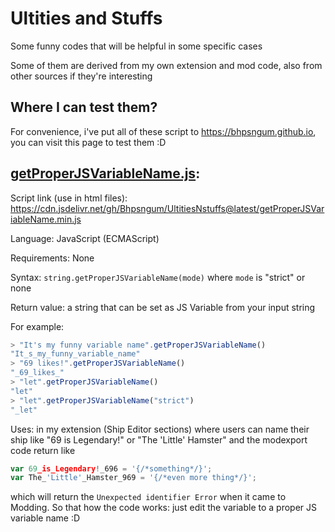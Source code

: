 # Ultities and Stuffs
Some funny codes that will be helpful in some specific cases

Some of them are derived from my own extension and mod code, also from other sources if they're interesting
## Where I can test them?
For convenience, i've put all of these script to https://bhpsngum.github.io, you can visit this page to test them :D
## [getProperJSVariableName.js](getProperJSVariableName.js):
Script link (use in html files): https://cdn.jsdelivr.net/gh/Bhpsngum/UltitiesNstuffs@latest/getProperJSVariableName.min.js

Language: JavaScript (ECMAScript)

Requirements: None

Syntax: ```string.getProperJSVariableName(mode)``` where `mode` is "strict" or none

Return value: a string that can be set as JS Variable from your input string 

For example: 
```js
> "It's my funny variable name".getProperJSVariableName()
"It_s_my_funny_variable_name"
> "69 likes!".getProperJSVariableName()
"_69_likes_"
> "let".getProperJSVariableName()
"let"
> "let".getProperJSVariableName("strict")
"_let"
```
Uses: in my extension (Ship Editor sections) where users can name their ship like "69 is Legendary!" or "The 'Little' Hamster" and the modexport code return like
```js
var 69_is_Legendary!_696 = '{/*something*/}';
var The_'Little'_Hamster_969 = '{/*even more thing*/}';
```
which will return the `Unexpected identifier Error` when it came to Modding. So that how the code works: just edit the variable to a proper JS variable name :D
